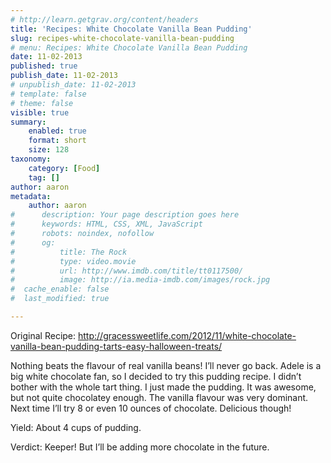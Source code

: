```yaml
---
# http://learn.getgrav.org/content/headers
title: 'Recipes: White Chocolate Vanilla Bean Pudding'
slug: recipes-white-chocolate-vanilla-bean-pudding
# menu: Recipes: White Chocolate Vanilla Bean Pudding
date: 11-02-2013
published: true
publish_date: 11-02-2013
# unpublish_date: 11-02-2013
# template: false
# theme: false
visible: true
summary:
    enabled: true
    format: short
    size: 128
taxonomy:
    category: [Food]
    tag: []
author: aaron
metadata:
    author: aaron
#      description: Your page description goes here
#      keywords: HTML, CSS, XML, JavaScript
#      robots: noindex, nofollow
#      og:
#          title: The Rock
#          type: video.movie
#          url: http://www.imdb.com/title/tt0117500/
#          image: http://ia.media-imdb.com/images/rock.jpg
#  cache_enable: false
#  last_modified: true

---
```


Original Recipe: <http://gracessweetlife.com/2012/11/white-chocolate-vanilla-bean-pudding-tarts-easy-halloween-treats/>

Nothing beats the flavour of real vanilla beans! I’ll never go back. Adele is a big white chocolate fan, so I decided to try this pudding recipe. I didn’t bother with the whole tart thing. I just made the pudding. It was awesome, but not quite chocolatey enough. The vanilla flavour was very dominant. Next time I’ll try 8 or even 10 ounces of chocolate. Delicious though!

Yield: About 4 cups of pudding.

Verdict: Keeper! But I’ll be adding more chocolate in the future.

